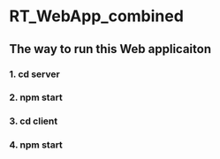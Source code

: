 # RT_WebApp_combined

## The way to run this Web applicaiton
### 1. cd server
### 2. npm start
### 3. cd client
### 4. npm start
